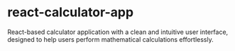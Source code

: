 # react-calculator-app
React-based calculator application with a clean and intuitive user interface, designed to help users perform mathematical calculations effortlessly.
